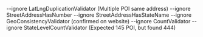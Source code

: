 --ignore LatLngDuplicationValidator (Multiple POI same address)
--ignore StreetAddressHasNumber --ignore StreetAddressHasStateName --ignore GeoConsistencyValidator (confirmed on website)
--ignore CountValidator --ignore StateLevelCountValidator (Expected 145 POI, but found 444)
